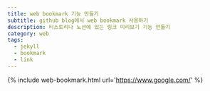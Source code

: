 ```yaml
---
title: web bookmark 기능 만들기
subtitle: github blog에서 web bookmark 사용하기
description: 티스토리나 노션에 있는 링크 미리보기 기능 만들기
category: web
tags:
  - jekyll
  - bookmark
  - link
---
```




{% include web-bookmark.html url='https://www.google.com/' %}